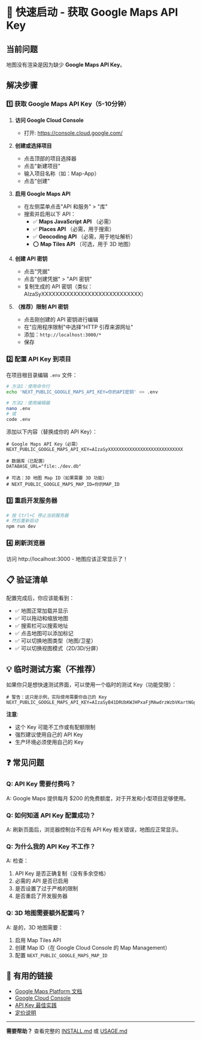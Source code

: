 # 🚀 快速启动 - 获取 Google Maps API Key

## 当前问题

地图没有渲染是因为缺少 **Google Maps API Key**。

## 解决步骤

### 1️⃣ 获取 Google Maps API Key（5-10分钟）

1. **访问 Google Cloud Console**
   - 打开: https://console.cloud.google.com/

2. **创建或选择项目**
   - 点击顶部的项目选择器
   - 点击"新建项目"
   - 输入项目名称（如：Map-App）
   - 点击"创建"

3. **启用 Google Maps API**
   - 在左侧菜单点击"API 和服务" > "库"
   - 搜索并启用以下 API：
     - ✅ **Maps JavaScript API** （必需）
     - ✅ **Places API** （必需，用于搜索）
     - ✅ **Geocoding API** （必需，用于地址解析）
     - ⭕ **Map Tiles API** （可选，用于 3D 地图）

4. **创建 API 密钥**
   - 点击"凭据"
   - 点击"创建凭据" > "API 密钥"
   - 复制生成的 API 密钥（类似：AIzaSyXXXXXXXXXXXXXXXXXXXXXXXXXXXX）

5. **（推荐）限制 API 密钥**
   - 点击刚创建的 API 密钥进行编辑
   - 在"应用程序限制"中选择"HTTP 引荐来源网址"
   - 添加：`http://localhost:3000/*`
   - 保存

### 2️⃣ 配置 API Key 到项目

在项目根目录编辑 `.env` 文件：

```bash
# 方法1：使用命令行
echo 'NEXT_PUBLIC_GOOGLE_MAPS_API_KEY=你的API密钥' >> .env

# 方法2：使用编辑器
nano .env
# 或
code .env
```

添加以下内容（替换成你的 API Key）：

```env
# Google Maps API Key（必需）
NEXT_PUBLIC_GOOGLE_MAPS_API_KEY=AIzaSyXXXXXXXXXXXXXXXXXXXXXXXXXXXX

# 数据库（已配置）
DATABASE_URL="file:./dev.db"

# 可选：3D 地图 Map ID（如果需要 3D 功能）
# NEXT_PUBLIC_GOOGLE_MAPS_MAP_ID=你的MAP_ID
```

### 3️⃣ 重启开发服务器

```bash
# 按 Ctrl+C 停止当前服务器
# 然后重新启动
npm run dev
```

### 4️⃣ 刷新浏览器

访问 http://localhost:3000 - 地图应该正常显示了！

## 📋 验证清单

配置完成后，你应该能看到：
- ✅ 地图正常加载并显示
- ✅ 可以拖动和缩放地图
- ✅ 搜索栏可以搜索地址
- ✅ 点击地图可以添加标记
- ✅ 可以切换地图类型（地图/卫星）
- ✅ 可以切换视图模式（2D/3D/分屏）

## 💡 临时测试方案（不推荐）

如果你只是想快速测试界面，可以使用一个临时的测试 Key（功能受限）：

```env
# 警告：这只是示例，实际使用需要你自己的 Key
NEXT_PUBLIC_GOOGLE_MAPS_API_KEY=AIzaSyB41DRUbKWJHPxaFjMAwdrzWzbVKartNGg
```

**注意**: 
- 这个 Key 可能不工作或有配额限制
- 强烈建议使用自己的 API Key
- 生产环境必须使用自己的 Key

## ❓ 常见问题

### Q: API Key 需要付费吗？
A: Google Maps 提供每月 $200 的免费额度，对于开发和小型项目足够使用。

### Q: 如何知道 API Key 配置成功？
A: 刷新页面后，浏览器控制台不应有 API Key 相关错误，地图应正常显示。

### Q: 为什么我的 API Key 不工作？
A: 检查：
1. API Key 是否正确复制（没有多余空格）
2. 必需的 API 是否已启用
3. 是否设置了过于严格的限制
4. 是否重启了开发服务器

### Q: 3D 地图需要额外配置吗？
A: 是的，3D 地图需要：
1. 启用 Map Tiles API
2. 创建 Map ID（在 Google Cloud Console 的 Map Management）
3. 配置 `NEXT_PUBLIC_GOOGLE_MAPS_MAP_ID`

## 🔗 有用的链接

- [Google Maps Platform 文档](https://developers.google.com/maps/documentation)
- [Google Cloud Console](https://console.cloud.google.com/)
- [API Key 最佳实践](https://developers.google.com/maps/api-security-best-practices)
- [定价说明](https://mapsplatform.google.com/pricing/)

---

**需要帮助？** 查看完整的 [INSTALL.md](INSTALL.md) 或 [USAGE.md](USAGE.md)

